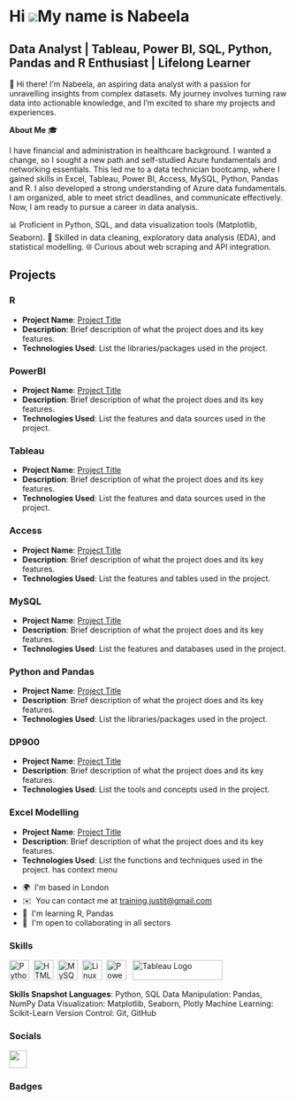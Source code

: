 Hi ![](https://user-images.githubusercontent.com/18350557/176309783-0785949b-9127-417c-8b55-ab5a4333674e.gif)My name is Nabeela
===========================================================================================================================

Data Analyst | Tableau, Power BI, SQL, Python, Pandas and R Enthusiast | Lifelong Learner
---------------------------------------------------


👋 Hi there! I’m Nabeela, an aspiring data analyst with a passion for unravelling insights from complex datasets. My journey involves turning raw data into actionable knowledge, and I’m excited to share my projects and experiences. 

**About Me** 🎓 

I have financial and administration in healthcare background. I wanted a change, so I sought a new path and self-studied Azure fundamentals and networking essentials. This led me to a data technician bootcamp, where I gained skills in Excel, Tableau, Power BI, Access, MySQL, Python, Pandas and R. I also developed a strong understanding of Azure data fundamentals. I am organized, able to meet strict deadlines, and communicate effectively. Now, I am ready to pursue a career in data analysis.



📊 Proficient in Python, SQL, and data visualization tools (Matplotlib, Seaborn). 
🧩 Skilled in data cleaning, exploratory data analysis (EDA), and statistical modelling. 
🌐 Curious about web scraping and API integration. 

## Projects

### R
- **Project Name**: [Project Title](link-to-project)
- **Description**: Brief description of what the project does and its key features.
- **Technologies Used**: List the libraries/packages used in the project. 
### PowerBI
- **Project Name**: [Project Title](link-to-project)
- **Description**: Brief description of what the project does and its key features.
- **Technologies Used**: List the features and data sources used in the project. 
### Tableau
- **Project Name**: [Project Title](link-to-project)
- **Description**: Brief description of what the project does and its key features.
- **Technologies Used**: List the features and data sources used in the project. 
### Access
- **Project Name**: [Project Title](link-to-project)
- **Description**: Brief description of what the project does and its key features.
- **Technologies Used**: List the features and tables used in the project. 
### MySQL
- **Project Name**: [Project Title](link-to-project)
- **Description**: Brief description of what the project does and its key features.
- **Technologies Used**: List the features and databases used in the project. 
### Python and Pandas
- **Project Name**: [Project Title](link-to-project)
- **Description**: Brief description of what the project does and its key features.
- **Technologies Used**: List the libraries/packages used in the project. 
### DP900
- **Project Name**: [Project Title](link-to-project)
- **Description**: Brief description of what the project does and its key features.
- **Technologies Used**: List the tools and concepts used in the project. 
### Excel Modelling
- **Project Name**: [Project Title](link-to-project)
- **Description**: Brief description of what the project does and its key features.
- **Technologies Used**: List the functions and techniques used in the project.
has context menu





* 🌍  I'm based in London
* ✉️  You can contact me at [training.justit@gmail.com](mailto:training.justit@gmail.com)
* 🧠  I'm learning R, Pandas
* 🤝  I'm open to collaborating in all sectors

### Skills


<p align="left">
<a href="https://www.python.org/" target="_blank" rel="noreferrer"><img src="https://raw.githubusercontent.com/danielcranney/readme-generator/main/public/icons/skills/python-colored.svg" width="36" height="36" alt="Python" /></a>&nbsp;&nbsp;<a href="https://developer.mozilla.org/en-US/docs/Glossary/HTML5" target="_blank" rel="noreferrer"><img src="https://raw.githubusercontent.com/danielcranney/readme-generator/main/public/icons/skills/html5-colored.svg" width="36" height="36" alt="HTML5" /></a>&nbsp;&nbsp;<a href="https://www.mysql.com/" target="_blank" rel="noreferrer"><img src="https://raw.githubusercontent.com/danielcranney/readme-generator/main/public/icons/skills/mysql-colored.svg" width="36" height="36" alt="MySQL" /></a>&nbsp;&nbsp;<a href="https://www.linux.org" target="_blank" rel="noreferrer"><img src="https://raw.githubusercontent.com/danielcranney/readme-generator/main/public/icons/skills/linux-colored.svg" width="36" height="36" alt="Linux" /></a>&nbsp;&nbsp;<a href="https://app.powerbi.com/" target="_blank" rel="noreferrer"><img src="https://cdn.worldvectorlogo.com/logos/power-bi.svg" width="36" height="36" alt="PowerBI" /></a>&nbsp;&nbsp;
   <a href="https://tableau.com/" target="_blank" rel="noreferrer; return false;"><img src="https://raw.githubusercontent.com/gilbarbara/logos/main/logos/tableau.svg" width="163" height="36" alt="Tableau Logo" /></a>&nbsp;&nbsp;
</p>

**Skills Snapshot Languages**: Python, SQL Data Manipulation: Pandas, NumPy Data Visualization: Matplotlib, Seaborn, Plotly Machine Learning: Scikit-Learn Version Control: Git, GitHub

### Socials

<p align="left"> <a href="https://www.github.com/Ali06112023" target="_blank" rel="noreferrer"> <picture> <source media="(prefers-color-scheme: dark)" srcset="https://raw.githubusercontent.com/danielcranney/readme-generator/main/public/icons/socials/github-dark.svg" /> <source media="(prefers-color-scheme: light)" srcset="https://raw.githubusercontent.com/danielcranney/readme-generator/main/public/icons/socials/github.svg" /> <img src="https://raw.githubusercontent.com/danielcranney/readme-generator/main/public/icons/socials/github.svg" width="32" height="32" /> </picture> </a></p>

### Badges



